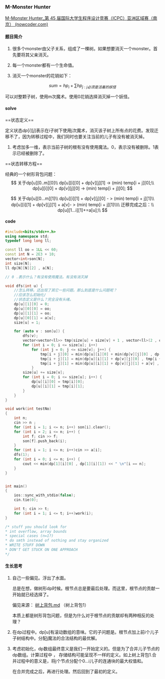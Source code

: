 ### M-Monster Hunter

[M-Monster Hunter_第 45 届国际大学生程序设计竞赛（ICPC）亚洲区域赛（南京） (nowcoder.com)](https://ac.nowcoder.com/acm/contest/10272/M)

#### 题目简介

1. 很多个monster由父子关系，组成了一棵树。如果想要消灭一个monster。首先要将其父亲消灭。

2. 每一个monster都有一个生命值。

3. 消灭一个monster的花销如下：

$$
sum = hp_i +\sum hp_{j:j必须是活着的妖怪}
$$

可以对整颗子树，使用m次魔术。使用0花销选择消灭掉一个妖怪。

#### solve

==状态定义==

定义状态$dp[i][j]$表示在i子树下使用j次魔术，消灭该子树上所有点的花费。发现迁移不了，因为转移过程中，我们同时也要关注当前的儿子有没有被消灭掉。

1. 考虑加多一维，表示当前子树的根有没有使用魔法。0，表示没有被删除。1表示已经被删除了。

==状态转移方程==

经典的一个树形背包问题：
$$
关于dp[u][0..m][0]\\
dp[u][i][0] + dp[v][j][1] -> (min)  temp[i + j][0];\\
dp[u][i][0] + dp[v][j][0] -> (min)  temp[i + j][0];
$$

$$
关于dp[u][0...m][1]\\
dp[u][i][1] + dp[v][j][0] - > (min) temp[i + j][1]\\
dp[u][i][1] + dp[v][j][1] + a[v]- > (min) temp[i + j][1]\\\\
迁移完成之后：\\
dp[u][1...i][1]+=a[u];\\
$$

#### code

```cpp
#include<bits/stdc++.h>
using namespace std;
typedef long long ll;

const ll oo = 1LL << 60;
const int N = 2E3 + 10;
vector<int>son[N];
int size[N];
ll dp[N][N][2] , a[N];

// 0 .表示什么？有没有使用魔法。有没有消灭掉

void dfs(int u) {
	//怎么转移。还出现了其它一些问题。那么到底是什么问题呢？
	//应该怎么初始化/
	//状态定义是什么？完全没有头绪。
	dp[u][1][0] = 0;
	dp[u][0][0] = oo;
	dp[u][1][1] = oo;
	dp[u][0][1] = a[u];
	size[u] = 1;

	for (auto v : son[u]) {
		dfs(v);
		vector<vector<ll>> tmp(size[u] + size[v] + 1 , vector<ll>(2 , oo));
		for (int i = 0; i <= size[u]; i++)
			for (int j = 0; j <= size[v]; j++) {
				tmp[i + j][0] = min(dp[u][i][0] + min(dp[v][j][0] , dp[v][j][1]) , tmp[i + j][0]);
				tmp[i + j][1] = min(dp[u][i][1] + dp[v][j][0] , tmp[i + j][1]);
				tmp[i + j][1] = min(dp[u][i][1] + dp[v][j][1] + a[v] , tmp[i + j][1]);
			}
		size[u] += size[v];
		for (int i = 0; i <= size[u]; i++) {
			dp[u][i][0] = tmp[i][0];
			dp[u][i][1] = tmp[i][1];
		}
	}
}

void work(int testNo)
{
	int n;
	cin >> n ;
	for (int i = 1; i <= n; i++) son[i].clear();
	for (int i = 2; i <= n; i++) {
		int f; cin >> f;
		son[f].push_back(i);
	}
	for (int i = 1; i <= n; i++)cin >> a[i];
	dfs(1);
	for (int i = 0; i <= n; i++) {
		cout << min(dp[1][i][0] , dp[1][i][1]) << " \n"[i == n];
	}
}


int main()
{
	ios::sync_with_stdio(false);
	cin.tie(0);

	int t; cin >> t;
	for (int i = 1; i <= t; i++)work(i);
}

/* stuff you should look for
* int overflow, array bounds
* special cases (n=1?)
* do smth instead of nothing and stay organized
* WRITE STUFF DOWN
* DON'T GET STUCK ON ONE APPROACH
*/
```

#### 生长思考

1. 自己一些偏见。浮出了水面。

   总是在想，做树形dp时候。根节点总是要最后处理。而这里，根节点的贡献一开始就已经选择了。
   
   偏见来源： [树上背包.md](..\..\树上背包\树上背包.md)  （树上背包1）
   
   本质上都是树形背包问题，但是为什么对于根节点的贡献却有两种相反的处理？
   
2. 在dp过程中。dp[u]有滚动数组的意味。它的子问题是。根节点加上前i个儿子子树结构中。分配j魔法的合法结构的最优解。

3. 考虑初始化，dp数组最终意义是我们一开始定义的。但是为了合并儿子节点的dp数组。计算过程中 ， 存储结构可能呈现不一样的定义。如上树上背包1.合并过程中的意义是，将j个节点分配个0...i儿子的连通块的最大权值和。

   在合并完成之后，再进行处理。然后回到了最初的定义。
